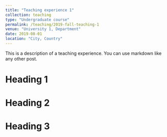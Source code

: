 ```yaml
---
title: "Teaching experience 1"
collection: teaching
type: "Undergraduate course"
permalink: /teaching/2019-fall-teaching-1
venue: "University 1, Department"
date: 2019-08-01
location: "City, Country"
---
```


This is a description of a teaching experience. You can use markdown like any other post.

Heading 1
======

Heading 2
======

Heading 3
======
